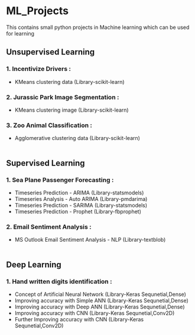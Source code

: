 # ML_Projects
This contains small python projects in Machine learning which can be used for learning

## Unsupervised Learning
### 1. Incentivize Drivers : 
  - KMeans clustering data (Library-scikit-learn)
### 2. Jurassic Park Image Segmentation : 
  - KMeans clustering image (Library-scikit-learn)
### 3. Zoo Animal Classification : 
  - Agglomerative clustering data (Library-scikit-learn)
<br> <br>
## Supervised Learning
### 1. Sea Plane Passenger Forecasting : 
  - Timeseries Prediction - ARIMA (Library-statsmodels) 
  - Timeseries Analysis   - Auto ARIMA (Library-pmdarima)
  - Timeseries Prediction - SARIMA (Library-statsmodels)
  - Timeseries Prediction - Prophet (Library-fbprophet)
### 2. Email Sentiment Analysis : 
  - MS Outlook Email Sentiment Analysis - NLP (Library-textblob) 
  <br> <br>
## Deep Learning
### 1. Hand written digits identification : 
  - Concept of Artificial Neural Network (Library-Keras Sequnetial,Dense)
  - Improving accuracy with Simple ANN  (Library-Keras Sequnetial,Dense)
  - Improving accuracy with Deep ANN  (Library-Keras Sequnetial,Dense)
  - Improving accuracy with CNN (Library-Keras Sequnetial,Conv2D)
  - Further Improving accuracy with CNN (Library-Keras Sequnetial,Conv2D)
